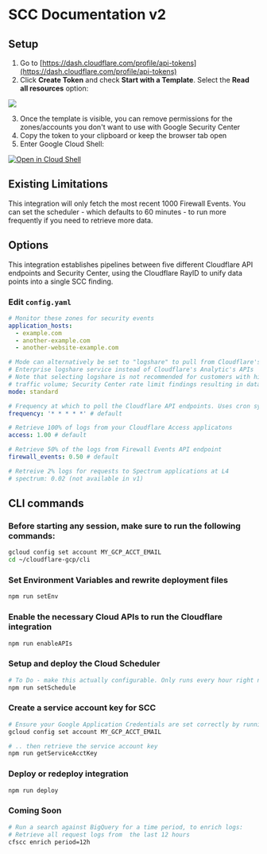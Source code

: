 # SCC Documentation v2

## Setup

1. Go to [https://dash.cloudflare.com/profile/api-tokens](https://dash.cloudflare.com/profile/api-tokens)
2. Click **Create Token** and check **Start with a Template**. Select the **Read all resources** option:

![](https://storage.franktaylor.io/file/ab0cb4f9ab9a758dee1d6f/HzmyTww5VYoW.gif)

3. Once the template is visible, you can remove permissions for the zones/accounts you don't want to use with Google Security Center
4. Copy the token to your clipboard or keep the browser tab open
5. Enter Google Cloud Shell:

[![Open in Cloud Shell](http://gstatic.com/cloudssh/images/open-btn.svg)](https://console.cloud.google.com/cloudshell/editor?cloudshell_git_repo=https%3A%2F%2Fgithub.com%2Fcloudflare%2Fcloudflare-gcp&cloudshell_print=security-events%2Fcloudshell.md&cloudshell_working_dir=cli)

## Existing Limitations
This integration will only fetch the most recent 1000 Firewall Events. You can set the scheduler - which defaults to 60 minutes - to run more frequently if you need to retrieve more data. 

## Options
This integration establishes pipelines between five different Cloudflare API endpoints and Security Center, using the Cloudflare RayID to unify data points into a single SCC finding.


### Edit `config.yaml`
```yaml
# Monitor these zones for security events
application_hosts:
  - example.com
  - another-example.com
  - another-website-example.com

# Mode can alternatively be set to "logshare" to pull from Cloudflare's
# Enterprise logshare service instead of Cloudflare's Analytic's APIs
# Note that selecting logshare is not recommended for customers with high
# traffic volume; Security Center rate limit findings resulting in data loss 
mode: standard

# Frequency at which to poll the Cloudflare API endpoints. Uses cron syntax
frequency: '* * * * *' # default

# Retrieve 100% of logs from your Cloudflare Access applicatons
access: 1.00 # default

# Retrieve 50% of the logs from Firewall Events API endpoint
firewall_events: 0.50 # default

# Retreive 2% logs for requests to Spectrum applications at L4
# spectrum: 0.02 (not available in v1)
```

## CLI commands
### Before starting any session, make sure to run the following commands:
```bash
gcloud config set account MY_GCP_ACCT_EMAIL
cd ~/cloudflare-gcp/cli
```


### Set Environment Variables and rewrite deployment files
```bash
npm run setEnv
```

### Enable the necessary Cloud APIs to run the Cloudflare integration
```bash
npm run enableAPIs
```


### Setup and deploy the Cloud Scheduler
```bash
# To Do - make this actually configurable. Only runs every hour right now
npm run setSchedule
```

### Create a service account key for SCC
```bash
# Ensure your Google Application Credentials are set correctly by running:
gcloud config set account MY_GCP_ACCT_EMAIL

# .. then retrieve the service account key
npm run getServiceAcctKey
```

### Deploy or redeploy integration
```bash
npm run deploy
```

### Coming Soon
```bash
# Run a search against BigQuery for a time period, to enrich logs:
# Retrieve all request logs from  the last 12 hours
cfscc enrich period=12h

```
